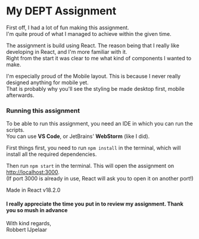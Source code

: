 # My DEPT Assignment

First off, I had a lot of fun making this assignment.\
I'm quite proud of what I managed to achieve within the given time. 

The assignment is build using React. The reason being that I really like developing in React, and I'm more familiar with it.\
Right from the start it was clear to me what kind of components I wanted to make. 

I'm especially proud of the Mobile layout. This is because I never really designed anything for mobile yet.\
That is probably why you'll see the styling be made desktop first, mobile afterwards. 

### Running this assignment 

To be able to run this assignment, you need an IDE in which you can run the scripts.\
You can use <strong>VS Code</strong>, or JetBrains' <strong>WebStorm</strong> (like I did).

First things first, you need to run `npm install` in the terminal, which will install all the required dependencies.

Then run `npm start` in the terminal. This will open the assignment on [http://localhost:3000](http://localhost:3000).\
(If port 3000 is already in use, React will ask you to open it on another port!)


Made in React v18.2.0

#### I really appreciate the time you put in to review my assignment. Thank you so mush in advance

With kind regards,\
Robbert IJpelaar


